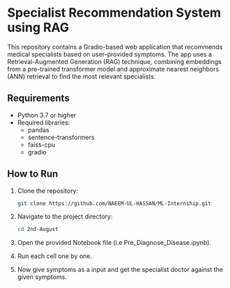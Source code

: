 # Specialist Recommendation System using RAG

This repository contains a Gradio-based web application that recommends medical specialists based on user-provided symptoms. The app uses a Retrieval-Augmented Generation (RAG) technique, combining embeddings from a pre-trained transformer model and approximate nearest neighbors (ANN) retrieval to find the most relevant specialists.

## Requirements

- Python 3.7 or higher
- Required libraries:
  - pandas
  - sentence-transformers
  - faiss-cpu
  - gradio

## How to Run

1. Clone the repository:
    ```bash
    git clone https://github.com/NAEEM-UL-HASSAN/ML-Internship.git
    ```

2. Navigate to the project directory:
    ```bash
    cd 2nd-August
    ```

3. Open the provided Notebook file (i.e Pre_Diagnose_Disease.ipynb).

4. Run each cell one by one.

5. Now give symptoms as a input and get the specialist doctor against the given symptoms.

